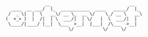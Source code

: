                    __                              __   
      ____  __ ___/  |_  ___________  ____   _____/  |_ 
     /  _ \|  |  \   __\/ __ \_  __ \/    \_/ __ \   __\
    (  <_> )  |  /|  | \  ___/|  | \/   |  \  ___/|  |  
     \____/|____/ |__|  \___  >__|  |___|  /\___  >__|  
                            \/           \/     \/      
    

